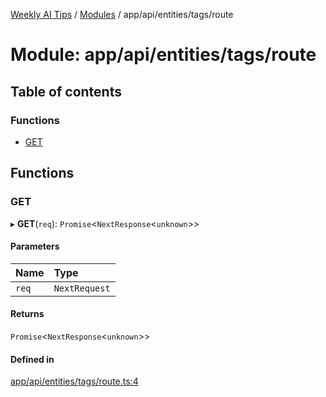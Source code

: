 [Weekly AI Tips](../README.md) / [Modules](../modules.md) / app/api/entities/tags/route

# Module: app/api/entities/tags/route

## Table of contents

### Functions

- [GET](app_api_entities_tags_route.md#get)

## Functions

### GET

▸ **GET**(`req`): `Promise`\<`NextResponse`\<`unknown`\>\>

#### Parameters

| Name | Type |
| :------ | :------ |
| `req` | `NextRequest` |

#### Returns

`Promise`\<`NextResponse`\<`unknown`\>\>

#### Defined in

[app/api/entities/tags/route.ts:4](https://github.com/alexsoyes/weekly-ai-tips/blob/8e6b4ae946047053b809d45f37efccbb35947373/app/api/entities/tags/route.ts#L4)
